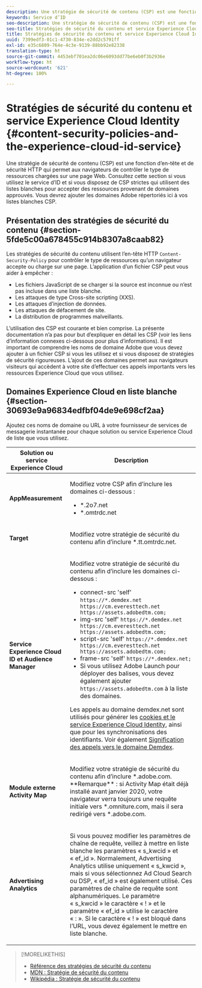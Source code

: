 ```yaml
---
description: Une stratégie de sécurité de contenu (CSP) est une fonction d’en-tête et de sécurité HTTP qui permet aux navigateurs de contrôler le type de ressources chargées sur une page Web. Consultez cette section si vous utilisez le service d’ID et si vous disposez de CSP strictes qui utilisent des listes blanches pour accepter des ressources provenant de domaines approuvés. Vous devrez ajouter les domaines Adobe répertoriés ici à vos listes blanches CSP.
keywords: Service d’ID
seo-description: Une stratégie de sécurité de contenu (CSP) est une fonction d’en-tête et de sécurité HTTP qui permet aux navigateurs de contrôler le type de ressources chargées sur une page Web. Consultez cette section si vous utilisez le service d’ID et si vous disposez de CSP strictes qui utilisent des listes blanches pour accepter des ressources provenant de domaines approuvés. Vous devrez ajouter les domaines Adobe répertoriés ici à vos listes blanches CSP.
seo-title: Stratégies de sécurité du contenu et service Experience Cloud Identity
title: Stratégies de sécurité du contenu et service Experience Cloud Identity
uuid: 7399edf3-01c1-4730-834e-e2dd2c5791ff
exl-id: e35c6809-764e-4c3e-9139-88bb92e82338
translation-type: ht
source-git-commit: 4453ebf701ea2dc06e6093dd77be6eb0f3b2936e
workflow-type: ht
source-wordcount: '621'
ht-degree: 100%

---
```


# Stratégies de sécurité du contenu et service Experience Cloud Identity {#content-security-policies-and-the-experience-cloud-id-service}

Une stratégie de sécurité de contenu (CSP) est une fonction d’en-tête et de sécurité HTTP qui permet aux navigateurs de contrôler le type de ressources chargées sur une page Web. Consultez cette section si vous utilisez le service d’ID et si vous disposez de CSP strictes qui utilisent des listes blanches pour accepter des ressources provenant de domaines approuvés. Vous devrez ajouter les domaines Adobe répertoriés ici à vos listes blanches CSP.

## Présentation des stratégies de sécurité du contenu  {#section-5fde5c00a678455c914b8307a8caab82}

Les stratégies de sécurité du contenu utilisent l’en-tête HTTP `Content-Security-Policy` pour contrôler le type de ressources qu’un navigateur accepte ou charge sur une page. L’application d’un fichier CSP peut vous aider à empêcher :

* Les fichiers JavaScript de se charger si la source est inconnue ou n’est pas incluse dans une liste blanche.
* Les attaques de type Cross-site scripting (XXS).
* Les attaques d’injection de données.
* Les attaques de défacement de site.
* La distribution de programmes malveillants.

L’utilisation des CSP est courante et bien comprise. La présente documentation n’a pas pour but d’expliquer en détail les CSP (voir les liens d’information connexes ci-dessous pour plus d’informations). Il est important de comprendre les noms de domaine Adobe que vous devez ajouter à un fichier CSP si vous les utilisez et si vous disposez de stratégies de sécurité rigoureuses. L’ajout de ces domaines permet aux navigateurs visiteurs qui accèdent à votre site d’effectuer ces appels importants vers les ressources Experience Cloud que vous utilisez.

## Domaines Experience Cloud en liste blanche {#section-30693e9a96834edfbf04de9e698cf2aa}

Ajoutez ces noms de domaine ou URL à votre fournisseur de services de messagerie instantanée pour chaque solution ou service Experience Cloud de liste que vous utilisez.

<table id="table_EC9FC999A62D4B7A830CE73B0AB9EF3C"> 
 <thead> 
  <tr> 
   <th colname="col1" class="entry"> Solution ou service Experience Cloud </th> 
   <th colname="col2" class="entry"> Description </th> 
  </tr> 
 </thead>
 <tbody> 
  <tr> 
   <td colname="col1"> <p> <b>AppMeasurement</b> </p> </td> 
   <td colname="col2"> <p>Modifiez votre CSP afin d’inclure les domaines ci-dessous : </p> <p> 
     <ul id="ul_7522AE83A03A4115A84DF5B32D6DD79B"> 
      <li id="li_AB1EC161FB154BEDA1BEFE76C8A38A90"> <span class="codeph"> *.2o7.net</span> </li> 
      <li id="li_4B12A283716746949201528CD6AF529E"> <span class="codeph"> *.omtrdc.net</span> </li> 
     </ul> </p> </td> 
  </tr> 
  <tr> 
   <td colname="col1"> <p> <b>Target</b> </p> </td> 
   <td colname="col2"> <p>Modifiez votre stratégie de sécurité du contenu afin d’inclure <span class="codeph">*.tt.omtrdc.net</span>. </p> </td> 
  </tr> 
  <tr> 
   <td colname="col1"> <p> <b>Service Experience Cloud ID et Audience Manager</b> </p> </td> 
   <td colname="col2"> <p>Modifiez votre stratégie de sécurité du contenu afin d’inclure les domaines ci-dessous :</p> 
   <p><ul>
   <li>connect-src 'self' <code>https://*.demdex.net https://cm.everesttech.net https://assets.adobedtm.com;</code></li>
   <li>img-src 'self' <code>https://*.demdex.net https://cm.everesttech.net https://assets.adobedtm.com;</code></li>
   <li>script-src 'self' <code>https://*.demdex.net https://cm.everesttech.net https://assets.adobedtm.com;</code></li>
   <li>frame-src 'self' <code>https://*.demdex.net;</code></li>
   <li>Si vous utilisez Adobe Launch pour déployer des balises, vous devez également ajouter <code>https://assets.adobedtm.com</code> à la liste des domaines.</li></ul></p> <p>Les appels au domaine <span class="codeph">demdex.net</span> sont utilisés pour générer les <a href="../introduction/cookies.md" format="dita" scope="local">cookies et le service Experience Cloud Identity</a>, ainsi que pour les synchronisations des identifiants. Voir également <a href="https://docs.adobe.com/content/help/fr-FR/audience-manager/user-guide/reference/demdex-calls.html" format="https" scope="external">Signification des appels vers le domaine Demdex</a>. </p> </td> </tr> 
 <tr>
 <td colname="col1"> <p> <b>Module externe Activity Map</b> </p> </td> 
 <td colname="col2"> <p>Modifiez votre stratégie de sécurité du contenu afin d’inclure *.adobe.com. **Remarque** : si Activity Map était déjà installé avant janvier 2020, votre navigateur verra toujours une requête initiale vers *.omniture.com, mais il sera redirigé vers *.adobe.com. </p></td> 
 </tr>
 <tr>
 <td colname="col1"> <p> <b>Advertising Analytics</b> </p> </td> 
 <td colname="col2"> <p>Si vous pouvez modifier les paramètres de chaîne de requête, veillez à mettre en liste blanche les paramètres « s_kwcid » et « ef_id ». Normalement, Advertising Analytics utilise uniquement « s_kwcid », mais si vous sélectionnez Ad Cloud Search ou DSP, « ef_id » est également utilisé. Ces paramètres de chaîne de requête sont alphanumériques. Le paramètre « s_kwcid » le caractère « ! » et le paramètre « ef_id » utilise le caractère « : ». Si le caractère « ! » est bloqué dans l’URL, vous devez également le mettre en liste blanche.</p></td> 
 </tr>
 </tbody> 
</table>

>[!MORELIKETHIS]
>
>* [Référence des stratégies de sécurité du contenu](https://content-security-policy.com/)
>* [MDN : Stratégie de sécurité du contenu](https://developer.mozilla.org/fr/docs/Web/HTTP/CSP)
>* [Wikipédia : Stratégie de sécurité du contenu](https://fr.wikipedia.org/wiki/Content_Security_Policy)


